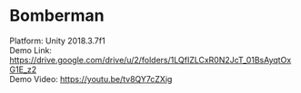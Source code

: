 # Bomberman  
Platform: Unity 2018.3.7f1  
Demo Link: https://drive.google.com/drive/u/2/folders/1LQfIZLCxR0N2JcT_01BsAyqtOxG1E_z2  
Demo Video: https://youtu.be/tv8QY7cZXig

